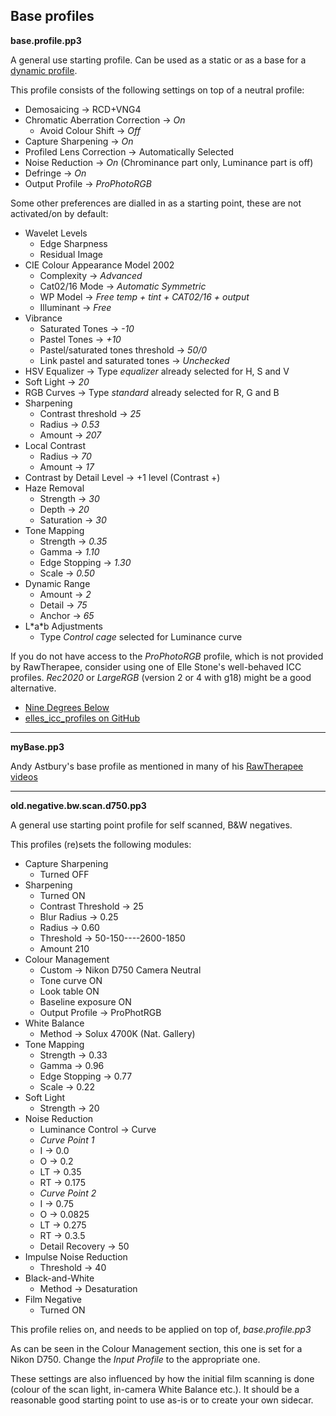 ## Base profiles

**base.profile.pp3**

A general use starting profile. Can be used as a static or as a base for a [dynamic profile](https://rawpedia.rawtherapee.com/Dynamic_processing_profiles).

This profile consists of the following settings on top of a neutral profile:

- Demosaicing -> RCD+VNG4
- Chromatic Aberration Correction -> *On*
  - Avoid Colour Shift -> *Off*
- Capture Sharpening -> *On*
- Profiled Lens Correction -> Automatically Selected
- Noise Reduction -> *On* (Chrominance part only, Luminance part is off)
- Defringe -> *On*
- Output Profile -> *ProPhotoRGB*

Some other preferences are dialled in as a starting point, these are not activated/on by default:

- Wavelet Levels
  - Edge Sharpness
  - Residual Image
- CIE Colour Appearance Model 2002
  - Complexity -> *Advanced*
  - Cat02/16 Mode -> *Automatic Symmetric*
  - WP Model -> *Free temp + tint + CAT02/16 + output*
  - Illuminant -> *Free*
- Vibrance
  - Saturated Tones -> *-10*
  - Pastel Tones -> *+10*
  - Pastel/saturated tones threshold -> *50/0*
  - Link pastel and saturated tones -> *Unchecked*
- HSV Equalizer -> Type *equalizer* already selected for H, S and V
- Soft Light -> *20*
- RGB Curves -> Type *standard* already selected for R, G and B
- Sharpening
  - Contrast threshold -> *25*
  - Radius -> *0.53*
  - Amount -> *207*
- Local Contrast
  - Radius -> *70*
  - Amount -> *17*
- Contrast by Detail Level -> +1 level (Contrast +)
- Haze Removal
  - Strength -> *30*
  - Depth -> *20*
  - Saturation -> *30*
- Tone Mapping
  - Strength -> *0.35*
  - Gamma -> *1.10*
  - Edge Stopping -> *1.30*
  - Scale -> *0.50*
- Dynamic Range
  - Amount -> *2*
  - Detail -> *75*
  - Anchor -> *65*
- L\*a\*b Adjustments
  - Type *Control cage* selected for Luminance curve

If you do not have access to the *ProPhotoRGB* profile, which is not provided by RawTherapee, consider using one of Elle Stone's well-behaved ICC profiles. *Rec2020* or *LargeRGB* (version 2 or 4 with g18) might be a good alternative.

- [Nine Degrees Below](https://ninedegreesbelow.com/photography/lcms-make-icc-profiles.html)
- [elles_icc_profiles on GitHub](https://github.com/ellelstone/elles_icc_profiles)

---

**myBase.pp3**

Andy Astbury's base profile as mentioned in many of his [RawTherapee videos](https://www.youtube.com/playlist?list=PLnIcpm2W3TX_kcxfxeZdfW6R_4FYh-KjS)

---

**old.negative.bw.scan.d750.pp3**

A general use starting point profile for self scanned, B&W negatives.

This profiles (re)sets the following modules:

- Capture Sharpening
  - Turned OFF
- Sharpening
  - Turned ON
  - Contrast Threshold -> 25
  - Blur Radius -> 0.25
  - Radius -> 0.60
  - Threshold -> 50-150----2600-1850
  - Amount 210
- Colour Management
  - Custom -> Nikon D750 Camera Neutral
  - Tone curve ON
  - Look table ON
  - Baseline exposure ON
  - Output Profile -> ProPhotRGB
- White Balance
  - Method -> Solux 4700K (Nat. Gallery)
- Tone Mapping
  - Strength -> 0.33
  - Gamma -> 0.96
  - Edge Stopping -> 0.77
  - Scale -> 0.22
- Soft Light
  - Strength -> 20
- Noise Reduction
  - Luminance Control -> Curve
  - *Curve Point 1*
   - I  -> 0.0
   - O  -> 0.2
   - LT -> 0.35
   - RT -> 0.175
  - *Curve Point 2*
   - I  -> 0.75
   - O  -> 0.0825
   - LT -> 0.275
   - RT -> 0.3.5
  - Detail Recovery -> 50
- Impulse Noise Reduction
  - Threshold -> 40
- Black-and-White
  - Method -> Desaturation
- Film Negative
  - Turned ON

This profile relies on, and needs to be applied on top of, *base.profile.pp3*

As can be seen in the Colour Management section, this one is set for a Nikon D750. Change the *Input Profile* to the appropriate one.

These settings are also influenced by how the initial film scanning is done (colour of the scan light, in-camera White Balance etc.). It should be a reasonable good starting point to use as-is or to create your own sidecar.
